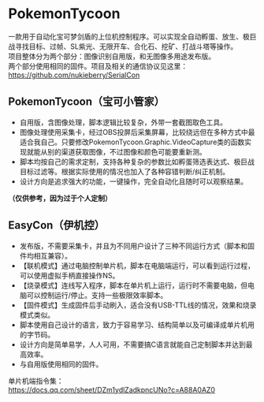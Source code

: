 # PokemonTycoon
一款用于自动化宝可梦剑盾的上位机控制程序。可以实现全自动孵蛋、放生、极巨战寻找目标、过帧、SL紫光、无限开车、合化石、挖矿、打战斗塔等操作。\
项目整体分为两个部分：图像识别自用版，和无图像多用途发布版。\
两个部分使用相同的固件。项目及相关的通信协议见这里：\
https://github.com/nukieberry/SerialCon

## PokemonTycoon（宝可小管家）
* 自用版，含图像处理，脚本逻辑比较复杂，外带一套截图取色工具。
* 图像处理使用采集卡，经过OBS投屏后采集屏幕，比较绕远但在多种方式中最适合我自己。只要修改PokemonTycoon.Graphic.VideoCapture类的函数实现就能从别的渠道获取图像，不过图像和颜色可能要重新测。
* 脚本均按自己的需求定制，支持各种复杂的参数比如孵蛋筛选表达式、极巨战目标过滤等。根据实际使用的情况也加入了各种容错判断/纠正机制。
* 设计方向是追求强大的功能，一键操作，完全自动化且随时可以观察结果。
  
**（仅供参考，因为过于个人定制）**

## EasyCon（伊机控）
* 发布版，不需要采集卡，并且为不同用户设计了三种不同运行方式（脚本和固件均相互兼容）。
* 【联机模式】通过电脑控制单片机，脚本在电脑端运行，可以看到运行过程，可以使用虚拟手柄直接操作NS。
* 【烧录模式】连线写入程序，脚本在单片机上运行，运行时不需要电脑，但电脑可以控制运行/停止。支持一些极限效率脚本。
* 【固件模式】生成固件后手动刷入，适合没有USB-TTL线的情况，效果和烧录模式类似。
* 脚本使用自己设计的语言，致力于容易学习、结构简单以及可编译成单片机用的字节码。
* 设计方向是简单易学，人人可用，不需要搞C语言就能自己定制脚本并达到最高效率。
* 与自用版使用相同的固件。  
  
单片机端指令集：  
https://docs.qq.com/sheet/DZm1ydlZadkpncUNo?c=A88A0AZ0
